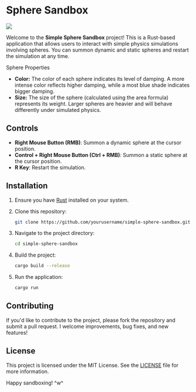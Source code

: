 # Sphere Sandbox

![](https://github.com/user-attachments/assets/bbfb5550-edee-48e2-917e-a849d5e189bf)

Welcome to the **Simple Sphere Sandbox** project! This is a Rust-based application that allows users to interact with simple physics simulations involving spheres. You can summon dynamic and static spheres and restart the simulation at any time.

Sphere Properties
- **Color:** The color of each sphere indicates its level of damping. A more intense color reflects higher damping, while a most blue shade indicates bigger damping.
- **Size:** The size of the sphere (calculated using the area formula) represents its weight. Larger spheres are heavier and will behave differently under simulated physics.


## Controls
- **Right Mouse Button (RMB)**: Summon a dynamic sphere at the cursor position.
- **Control + Right Mouse Button (Ctrl + RMB)**: Summon a static sphere at the cursor position.
- **R Key**: Restart the simulation.

## Installation
1. Ensure you have [Rust](https://www.rust-lang.org/tools/install) installed on your system.
2. Clone this repository:
   ```bash
   git clone https://github.com/yourusername/simple-sphere-sandbox.git
   ```

3. Navigate to the project directory:
   ```bash
   cd simple-sphere-sandbox
   ```

4. Build the project:
   ```bash
   cargo build --release
   ```

5. Run the application:
   ```bash
   cargo run
   ```

## Contributing
If you'd like to contribute to the project, please fork the repository and submit a pull request. I welcome improvements, bug fixes, and new features!

## License
This project is licensed under the MIT License. See the [LICENSE](LICENSE) file for more information.

Happy sandboxing! ^w^   
